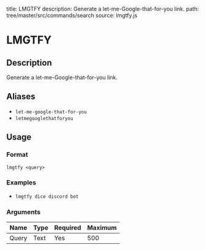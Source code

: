 title: LMGTFY
description: Generate a let-me-Google-that-for-you link.
path: tree/master/src/commands/search
source: lmgtfy.js

# LMGTFY

## Description

Generate a let-me-Google-that-for-you link.

## Aliases

* `let-me-google-that-for-you`
* `letmegooglethatforyou`

## Usage

### Format

`lmgtfy <query>`

### Examples

* `lmgtfy dice discord bot`

### Arguments

| Name  | Type   | Required | Maximum |
|-------|--------|----------|---------|
| Query | Text   | Yes      | 500     |
